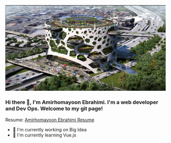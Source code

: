 <img src="https://raw.githubusercontent.com/amirhomayoon/amirhomayoon/main/Homas-Partners-design-1024x574.png"/>
 
### Hi there 👋, I'm Amirhomayoon Ebrahimi. I'm a web developer and Dev Ops. Welcome to my git page! <br>
 
Resume:  [Amirhomayoon Ebrahimi Resume](https://amirhomayoon.github.io/)
 
- 🔭 I'm currently working on Big Idea
- 🌱 I'm currently learning Vue.js
 
 <!--
🌱 *Currently Learning*: React-Native and Ruby<br>
🤔 *Looking for help*: I'm looking for help with trying to find my first software engineering job in this current job climate.<br>
💬 Ask me about: how to mentor students, creating a portfolio site for you, or assistance with an application you are working on. <br>
📫 How to reach me: <br>
&nbsp;&nbsp;&nbsp;&nbsp;&nbsp;&nbsp;&nbsp;&nbsp;&nbsp;&nbsp; [Email](christina@christinakopecky.com)
&nbsp;&nbsp;&nbsp;&nbsp;&nbsp;&nbsp;&nbsp;&nbsp;&nbsp;&nbsp; [Twitter](https://www.twitter.com/cmvnk)
&nbsp;&nbsp;&nbsp;&nbsp;&nbsp;&nbsp;&nbsp;&nbsp;&nbsp;&nbsp; [LinkedIn](https://www.linkedin.com/in/cmvnk)
 
😄 Pronouns: She/Her/Hers <br>
⚡ Fun facts:<br>
&nbsp;&nbsp;&nbsp;&nbsp;&nbsp;&nbsp;&nbsp;&nbsp;&nbsp;&nbsp; :musical_note:  In my previous career I was a flutist and flute teacher. You can hear me play here: [Hypnosis by Ian Clarke](https://www.youtube.com/watch?v=6MiZszJjBIQ)<br>
&nbsp;&nbsp;&nbsp;&nbsp;&nbsp;&nbsp;&nbsp;&nbsp;&nbsp;&nbsp; :fallen_leaf: My favorite season is fall :smile: <br>
 -->
 
<!--
**ckopecky/ckopecky** is a ✨ _special_ ✨ repository because its `README.md` (this file) appears on your GitHub profile.
 
Here are some ideas to get you started:
 
- 🔭 I'm currently working on ...
- 🌱 I'm currently learning ...
- 👯 I'm looking to collaborate on ...
- 🤔 I'm looking for help with ...
- 💬 Ask me about ...
- 📫 How to reach me: ...
- 😄 Pronouns: ...
- ⚡ Fun fact: ...
-->
